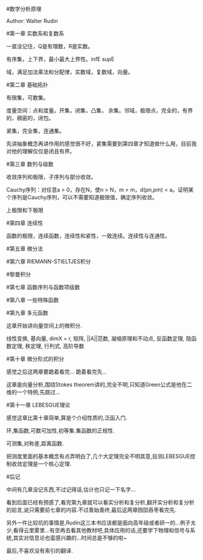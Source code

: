 #数学分析原理

Author: Walter Rudin

#第一章 实数系和复数系

一直没记住，Q是有理数，R是实数。

有序集，上下界，最小最大上界性。infE supE

域，满足加法乘法和分配律，实数域，复数域，向量。

#第二章 基础拓扑

有限集，可数集。

度量空间：点和度量。开集，闭集，凸集， 余集。邻域，极限点，完全的，有界的，稠密的，闭包。

紧集，完全集，连通集。

先讲抽象概念再讲作用的感觉很不好，紧集需要到第四章才知道做什么用，目前我对他的理解仅仅是闭且有界。

#第三章 数列与级数

收敛序列和极限，子序列与部分收敛。

Cauchy序列：对任意a > 0，存在N，使n > N，m > m，d(pn,pm) < a。证明某个序列是Cauchy序列，可以不需要知道极限值，确定序列收敛。

上极限和下极限

#第四章 连续性

函数的极限，连续函数，连续性和紧性，一致连续。连续性与连通性。

#第五章 微分法

#第六章 RIEMANN-STIELTJES积分

#黎曼积分

#第七章 函数序列与函数项级数

#第八章 一些特殊函数

#第九章 多元函数

这章开始讲向量空间上的微积分.

线性变换, 基向量, dimX = r, 矩阵, ||A||范数, 凝缩原理和不动点, 反函数定理, 隐函数定理, 秩定理, 行列式, 高阶导数

#第十章 微分形式的积分

感觉之后这两章要跪着看完... 跪着看完先...

这章是向量分析,围绕Stokes theorem讲的,完全不明,只知道Green公式是他在二维的一个特例,先跳过...

#第十一章 LEBESGUE理论

感觉这章比第十章简单,算是个介绍性质的,泛函入门.

环,集函数,可数可加性,初等集.集函数的正规性.

可测集,对称差,距离函数.

把测度里面的基本概念有点弄明白了,几个大定理完全不明其意,目测LEBESGUE控制收敛定理是一个核心定理.

#后记

中间有几章没记东西,不过记得话,估计也只记一下名字...

看到后面已经有预感了,看完第九章就可以看实分析和复分析,翻开实分析和复分析的前言,说只需要前七章的内容.不过善始善终,最后这两章囫囵吞枣看完先.

另外一件比较坑的事情是,Rudin这三本书应该都是面向高年级或者研一的...例子太少,看得云里雾里...有空再去看其他教材吧,具体应用的话,还要学下物理和信号与系统,其实对信息论也蛮感兴趣的...时间总是不够的啦~

最后,不喜欢没有索引的翻译.
